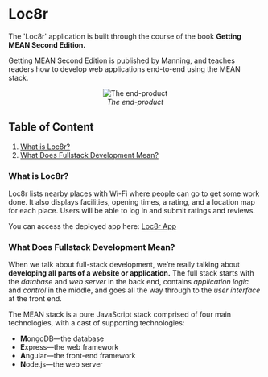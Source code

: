 # Loc8r
The 'Loc8r' application is built through the course of the book **Getting MEAN Second Edition.**

Getting MEAN Second Edition is published by Manning, and teaches readers how to develop web applications end-to-end using the MEAN stack.

<p align="center">
  <img src="https://uploads.sitepoint.com/wp-content/uploads/2017/07/1499952370fig-5-end-product.png" alt="The end-product">
  <br>
  <em>The end-product</em>
</p>


## Table of Content
<ol>
  <li><a href='#whatisloc8r'>What is Loc8r?</a></li>
  <li><a href='#fullstackdevelopment'>What Does Fullstack Development Mean?</a></li>
</ol>

### <span id='whatisloc8r'>What is Loc8r?</span>
Loc8r lists nearby places with Wi-Fi where people can go
to get some work done. It also displays facilities, opening times, a rating, and a location map for each place. Users will be able to log in and submit ratings and reviews.

You can access the deployed app here: [Loc8r App]([https://yashwanthkosuri-loc8r.cyclic.cloud/](https://yashwanthkosuri-loc8r.cyclic.cloud/))

### <span id='fullstackdevelopment'>What Does Fullstack Development Mean?</span>
When we talk about full-stack development, we’re really talking about **developing all parts of a website or application.** The full stack starts with the _database_ and
_web server_ in the back end, contains _application logic_ and _control_ in the middle, and goes all the way through to the _user interface_ at the front end.

The MEAN stack is a pure JavaScript stack comprised of four main technologies, with a cast of supporting technologies:
- **M**ongoDB—the database
- **E**xpress—the web framework
- **A**ngular—the front-end framework
- **N**ode.js—the web server
